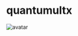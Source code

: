 # quantumultx
![avatar](![avatar](https://gimg2.baidu.com/image_search/src=http%3A%2F%2F5b0988e595225.cdn.sohucs.com%2Fimages%2F20200322%2F6a5fe6895341464cb18237c94c5ce1cf.jpeg&refer=http%3A%2F%2F5b0988e595225.cdn.sohucs.com&app=2002&size=f9999,10000&q=a80&n=0&g=0n&fmt=jpeg?sec=1620225972&t=587f0c68e733cde8a441a25d4800dceb)
)

